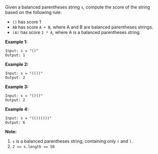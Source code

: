 Given a balanced parentheses string `s`, compute the score of the string based
on the following rule:

  * `()` has score 1
  * `AB` has score `A + B`, where A and B are balanced parentheses strings.
  * `(A)` has score `2 * A`, where A is a balanced parentheses string.



**Example 1:**

    
    
    Input: s = "()"
    Output: 1
    

**Example 2:**

    
    
    Input: s = "(())"
    Output: 2
    

**Example 3:**

    
    
    Input: s = "()()"
    Output: 2
    

**Example 4:**

    
    
    Input: s = "(()(()))"
    Output: 6
    



**Note:**

  1. `s` is a balanced parentheses string, containing only `(` and `)`.
  2. `2 <= s.length <= 50`

